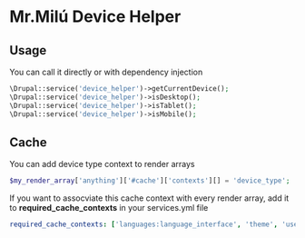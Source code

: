 # Mr.Milú Device Helper

## Usage
You can call it directly or with dependency injection

```php
\Drupal::service('device_helper')->getCurrentDevice();
\Drupal::service('device_helper')->isDesktop();
\Drupal::service('device_helper')->isTablet();
\Drupal::service('device_helper')->isMobile();
```

## Cache
You can add device type context to render arrays
````php
$my_render_array['anything']['#cache']['contexts'][] = 'device_type';
````

If you want to assocviate this cache context with every render array, add it to **required_cache_contexts** in your services.yml file
```yaml
required_cache_contexts: ['languages:language_interface', 'theme', 'user.permissions', ... ,  'device_type']
```
